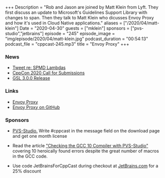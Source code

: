 +++
Description = "Rob and Jason are joined by Matt Klein from Lyft. They first discuss an update to Microsoft's Guidelines Support Library with changes to span. Then they talk to Matt Klein who dicusses Envoy Proxy and how it's used in Cloud Native applications."
aliases = ["/2020/04/matt-klein"]
Date = "2020-04-30"
guests = ["mklein"]
sponsors = ["pvs-studio","jetbrains"]
episode = "245"
episode_image = "img/episode/2020/04/matt-klein.jpg"
podcast_duration = "00:54:13"
podcast_file = "cppcast-245.mp3"
title = "Envoy Proxy"
+++

### News ###

 - [Tweet re: SPMD Lambdas](https://twitter.com/richgel999/status/1254287736535646209)
 - [CppCon 2020 Call for Submissions](https://cppcon.org/cppcon-2020-call-for-submissions/)
 - [GSL 3.0.0 Release](https://devblogs.microsoft.com/cppblog/gsl-3-0-0-release/)

### Links ###

 - [Envoy Proxy](https://www.envoyproxy.io/)
 - [Envoy Proxy on GitHub](https://github.com/envoyproxy/envoy)

### Sponsors ###

- [PVS-Studio.](http://bit.ly/2YOH7re) Write #cppcast in the message field on the download page and get one month license
- Read the article ["Checking the GCC 10 Compiler with PVS-Studio"](https://www.viva64.com/en/b/0727/?promo=cppcast) covering 10 heroically found errors despite the great number of macros in the GCC code.

- Use code JetBrainsForCppCast during checkout at [JetBrains.com](http://www.jetbrains.com/) for a 25% discount

